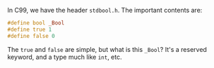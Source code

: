 In C99, we have the header `stdbool.h`. The important contents are:

```c
#define bool _Bool
#define true 1
#define false 0
```

The `true` and `false` are simple, but what is this `_Bool`? It's a reserved keyword, and a type much like `int`, etc.
